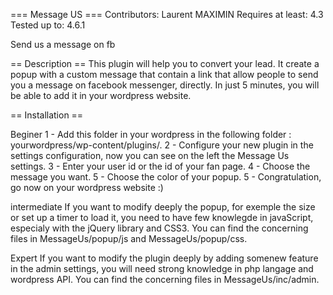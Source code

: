 === Message US ===
Contributors: Laurent MAXIMIN
Requires at least: 4.3
Tested up to: 4.6.1

Send us a message on fb

== Description ==
This plugin will help you to convert your lead. It create a popup with a custom message that contain a link that allow people to send you a message on facebook messenger, directly. 
In just 5 minutes, you will be able to add it in your wordpress website.

== Installation ==

Beginer 
1 - Add this folder in your wordpress in the following folder : yourwordpress/wp-content/plugins/.
2 - Configure your new plugin in the settings configuration, now you can see on the left the Message Us settings.
3 - Enter your user id or the id of your fan page.
4 - Choose the message you want.
5 - Choose the color of your popup.
5 - Congratulation, go now on your wordpress website :)

intermediate 
If you want to modify deeply the popup, for exemple the size or set up a timer to load it, you need to have few knowlegde in javaScript, especialy with the jQuery library and CSS3. 
You can find the concerning files in MessageUs/popup/js and MessageUs/popup/css.

Expert
If you want to modify the plugin deeply by adding somenew feature in the admin settings, you will need strong knowledge in php langage and wordpress API. You can find the concerning files in MessageUs/inc/admin.
